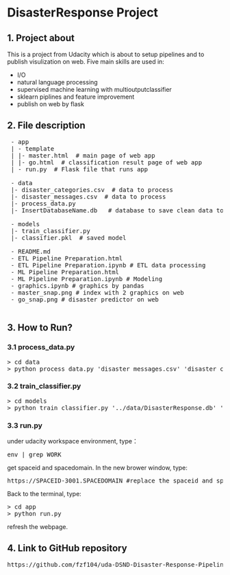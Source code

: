 # DisasterResponse Project

## 1. Project about
This is a project from Udacity which is about to setup pipelines and to publish visulization on web. Five main skills are used in:
  - I/O
  - natural language processing
  - supervised machine learning with multioutputclassifier
  - sklearn piplines and feature improvement
  - publish on web by flask
  
 ## 2. File description
 
<pre>
 - app
 | - template
 | |- master.html  # main page of web app
 | |- go.html  # classification result page of web app
 | - run.py  # Flask file that runs app

 - data
 |- disaster_categories.csv  # data to process 
 |- disaster_messages.csv  # data to process
 |- process_data.py
 |- InsertDatabaseName.db   # database to save clean data to

 - models
 |- train_classifier.py
 |- classifier.pkl  # saved model 

 - README.md
 - ETL Pipeline Preparation.html 
 - ETL Pipeline Preparation.ipynb # ETL data processing
 - ML Pipeline Preparation.html
 - ML Pipeline Preparation.ipynb # Modeling 
 - graphics.ipynb # graphics by pandas
 - master_snap.png # index with 2 graphics on web
 - go_snap.png # disaster predictor on web
 </pre>

## 3. How to Run?
### 3.1 process_data.py
<pre>
> cd data
> python process_data.py 'disaster_messages.csv' 'disaster_categories.csv' 'DisasterResponse.db'
</pre>

### 3.2 train_classifier.py
<pre>
> cd models
> python train_classifier.py '../data/DisasterResponse.db' 'classifier.pkl'
</pre>

### 3.3 run.py
under udacity workspace environment, type：
<pre>
env | grep WORK
</pre>
get spaceid and spacedomain. In the new brower window, type:
<pre>
https://SPACEID-3001.SPACEDOMAIN #replace the spaceid and spacedomain.
</pre>

Back to the terminal, type:

<pre>
> cd app
> python run.py
</pre>

refresh the webpage.

## 4. Link to GitHub repository
<pre>
https://github.com/fzf104/uda-DSND-Disaster-Response-Pipelines
</pre>

